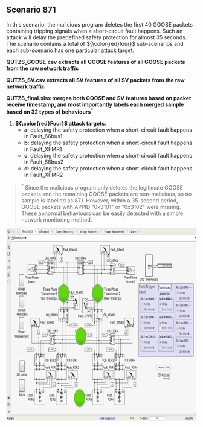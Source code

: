 ## Scenario 871
In this scenario, the malicious program deletes the first 40 GOOSE packets containing tripping signals when a short-circuit fault happens. Such an attack will delay the predefined safety protection for almost 35 seconds. The scenario contains a total of ${\color{red}four}$ sub-scenarios and each sub-scenario has one particular attack target.

**QUTZS_GOOSE.csv extracts all GOOSE features of all GOOSE packets from the raw network traffic**

**QUTZS_SV.csv extracts all SV features of all SV packets from the raw network traffic**

**QUTZS_final.xlsx merges both GOOSE and SV features based on packet receive timestamp, and most importantly labels each merged sample based on 32 types of behaviours<sup>*</sup>**

1. **${\color{red}Four}$ attack targets**: 
   - **a**: delaying the safety protection when a short-circuit fault happens in Fault_66bus1
   - **b**: delaying the safety protection when a short-circuit fault happens in Fault_XFMR1
   - **c**: delaying the safety protection when a short-circuit fault happens in Fault_66bus2
   - **d**: delaying the safety protection when a short-circuit fault happens in Fault_XFMR2

> <sup>*</sup> Since the malicious program only deletes the legitimate GOOSE packets and the remaining GOOSE packets are non-malicious, so no sample is labelled as 871. However, within a 35-second period, GOOSE packets with APPID "0x3101" or "0x3102" were missing. These abnormal behaviours can be easily detected with a simple network monitoring method.

<img src="https://github.com/CSCRC-SCREED/QUT-ZSS-2023/blob/main/PrimaryPlant.jpg" alt="" width="800" height="510" />

